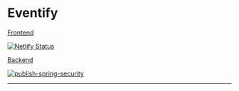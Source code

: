 # Eventify

[Frontend](https://angry-keller-52ae0c.netlify.app)

[![Netlify Status](https://api.netlify.com/api/v1/badges/5a8696fa-2546-4438-b2db-cd71a61d6d78/deploy-status)](https://app.netlify.com/sites/angry-keller-52ae0c/deploys)

[Backend](https://eventify-springsecurity-2aknj4a4kq-el.a.run.app)

[![publish-spring-security](https://github.com/aswinavofficial/Event-Management-App/actions/workflows/cloud-run-action-spring-security.yaml/badge.svg)](https://github.com/aswinavofficial/Event-Management-App/actions/workflows/cloud-run-action-spring-security.yaml)

--------


